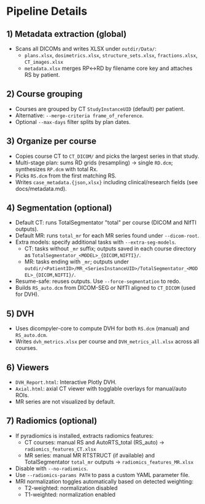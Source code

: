 # Pipeline Details

## 1) Metadata extraction (global)
- Scans all DICOMs and writes XLSX under `outdir/Data/`:
  - `plans.xlsx`, `dosimetrics.xlsx`, `structure_sets.xlsx`, `fractions.xlsx`, `CT_images.xlsx`
  - `metadata.xlsx` merges RP↔RD by filename core key and attaches RS by patient.

## 2) Course grouping
- Courses are grouped by CT `StudyInstanceUID` (default) per patient.
- Alternative: `--merge-criteria frame_of_reference`.
- Optional `--max-days` filter splits by plan dates.

## 3) Organize per course
- Copies course CT to `CT_DICOM/` and picks the largest series in that study.
- Multi-stage plan: sums RD grids (resampling) → single `RD.dcm`; synthesizes `RP.dcm` with total Rx.
- Picks `RS.dcm` from the first matching RS.
- Writes `case_metadata.{json,xlsx}` including clinical/research fields (see docs/metadata.md).

## 4) Segmentation (optional)
- Default CT: runs TotalSegmentator "total" per course (DICOM and NIfTI outputs).
- Default MR: runs `total_mr` for each MR series found under `--dicom-root`.
- Extra models: specify additional tasks with `--extra-seg-models`.
  - CT: tasks without `_mr` suffix; outputs saved in each course directory as `TotalSegmentator_<MODEL>_{DICOM,NIFTI}/`.
  - MR: tasks ending with `_mr`; outputs under `outdir/<PatientID>/MR_<SeriesInstanceUID>/TotalSegmentator_<MODEL>_{DICOM,NIFTI}/`.
- Resume-safe: reuses outputs. Use `--force-segmentation` to redo.
- Builds `RS_auto.dcm` from DICOM-SEG or NIfTI aligned to `CT_DICOM` (used for DVH).

## 5) DVH
- Uses dicompyler-core to compute DVH for both `RS.dcm` (manual) and `RS_auto.dcm`.
- Writes `dvh_metrics.xlsx` per course and `DVH_metrics_all.xlsx` across all courses.

## 6) Viewers
- `DVH_Report.html`: Interactive Plotly DVH.
- `Axial.html`: axial CT viewer with togglable overlays for manual/auto ROIs.
 - MR series are not visualized by default.

## 7) Radiomics (optional)
- If pyradiomics is installed, extracts radiomics features:
  - CT courses: manual RS and AutoRTS_total (RS_auto) → `radiomics_features_CT.xlsx`
  - MR series: manual MR RTSTRUCT (if available) and TotalSegmentator `total_mr` outputs → `radiomics_features_MR.xlsx`
- Disable with `--no-radiomics`.
- Use `--radiomics-params PATH` to pass a custom YAML parameter file.
- MRI normalization toggles automatically based on detected weighting:
  - T2-weighted: normalization disabled
  - T1-weighted: normalization enabled
